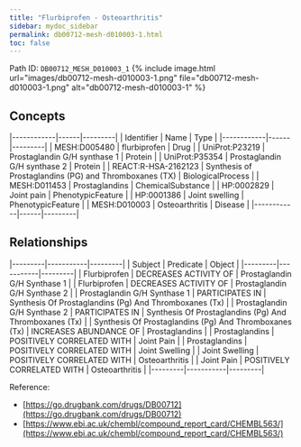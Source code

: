 ```yaml
---
title: "Flurbiprofen - Osteoarthritis"
sidebar: mydoc_sidebar
permalink: db00712-mesh-d010003-1.html
toc: false 
---
```



Path ID: `DB00712_MESH_D010003_1`
{% include image.html url="images/db00712-mesh-d010003-1.png" file="db00712-mesh-d010003-1.png" alt="db00712-mesh-d010003-1" %}

## Concepts

|------------|------|---------|
| Identifier | Name | Type    |
|------------|------|---------|
| MESH:D005480 | flurbiprofen | Drug |
| UniProt:P23219 | Prostaglandin G/H synthase 1 | Protein |
| UniProt:P35354 | Prostaglandin G/H synthase 2 | Protein |
| REACT:R-HSA-2162123 | Synthesis of Prostaglandins (PG) and Thromboxanes (TX) | BiologicalProcess |
| MESH:D011453 | Prostaglandins | ChemicalSubstance |
| HP:0002829 | Joint pain | PhenotypicFeature |
| HP:0001386 | Joint swelling | PhenotypicFeature |
| MESH:D010003 | Osteoarthritis | Disease |
|------------|------|---------|

## Relationships

|---------|-----------|---------|
| Subject | Predicate | Object  |
|---------|-----------|---------|
| Flurbiprofen | DECREASES ACTIVITY OF | Prostaglandin G/H Synthase 1 |
| Flurbiprofen | DECREASES ACTIVITY OF | Prostaglandin G/H Synthase 2 |
| Prostaglandin G/H Synthase 1 | PARTICIPATES IN | Synthesis Of Prostaglandins (Pg) And Thromboxanes (Tx) |
| Prostaglandin G/H Synthase 2 | PARTICIPATES IN | Synthesis Of Prostaglandins (Pg) And Thromboxanes (Tx) |
| Synthesis Of Prostaglandins (Pg) And Thromboxanes (Tx) | INCREASES ABUNDANCE OF | Prostaglandins |
| Prostaglandins | POSITIVELY CORRELATED WITH | Joint Pain |
| Prostaglandins | POSITIVELY CORRELATED WITH | Joint Swelling |
| Joint Swelling | POSITIVELY CORRELATED WITH | Osteoarthritis |
| Joint Pain | POSITIVELY CORRELATED WITH | Osteoarthritis |
|---------|-----------|---------|

Reference: 
  - [https://go.drugbank.com/drugs/DB00712](https://go.drugbank.com/drugs/DB00712)
  - [https://www.ebi.ac.uk/chembl/compound_report_card/CHEMBL563/](https://www.ebi.ac.uk/chembl/compound_report_card/CHEMBL563/)
